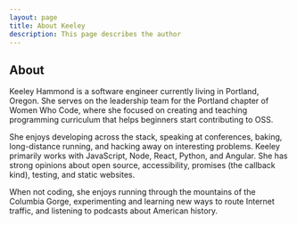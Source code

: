 ```yaml
---
layout: page
title: About Keeley
description: This page describes the author
---
```

## About

Keeley Hammond is a software engineer currently living in Portland, Oregon. She serves on the leadership team for the Portland chapter of Women Who Code, where she focused on creating and teaching programming curriculum that helps beginners start contributing to OSS. 

She enjoys developing across the stack, speaking at conferences, baking, long-distance running, and hacking away on interesting problems. Keeley primarily works with JavaScript, Node, React, Python, and Angular. She has strong opinions about open source, accessibility, promises (the callback kind), testing, and static websites.

When not coding, she enjoys running through the mountains of the Columbia Gorge, experimenting and learning new ways to route Internet traffic, and listening to podcasts about American history.



